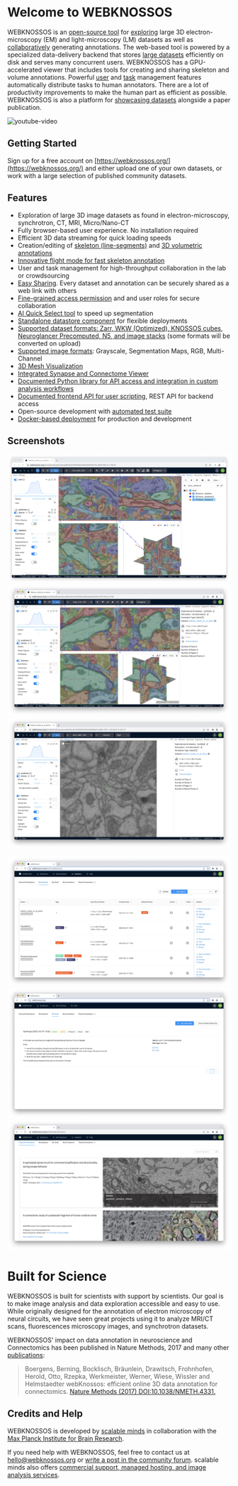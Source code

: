 # Welcome to WEBKNOSSOS

WEBKNOSSOS is an [open-source tool](https://github.com/scalableminds/webknossos) for [exploring](./tracing_ui.md) large 3D electron-microscopy (EM) and light-microscopy (LM) datasets as well as [collaboratively](./sharing.md) generating annotations.
The web-based tool is powered by a specialized data-delivery backend that stores [large datasets](./datasets.md) efficiently on disk and serves many concurrent users.
WEBKNOSSOS has a GPU-accelerated viewer that includes tools for creating and sharing skeleton and volume annotations.
Powerful [user](./users.md) and [task](./tasks.md) management features automatically distribute tasks to human annotators.
There are a lot of productivity improvements to make the human part as efficient as possible.
WEBKNOSSOS is also a platform for [showcasing datasets](https://webknossos.org) alongside a paper publication.

![youtube-video](https://www.youtube.com/embed/jsz0tc3tuKI)

## Getting Started

Sign up for a free account on [https://webknossos.org/](https://webknossos.org/) and either upload one of your own datasets, or work with a large selection of published community datasets.

## Features

- Exploration of large 3D image datasets as found in electron-microscopy, synchrotron, CT, MRI, Micro/Nano-CT
- Fully browser-based user experience. No installation required
- Efficient 3D data streaming for quick loading speeds
- Creation/editing of [skeleton (line-segments)](./skeleton_annotation.md) and [3D volumetric annotations](./volume_annotation.md)
- [Innovative flight mode for fast skeleton annotation](https://www.nature.com/articles/nmeth.4331)
- User and task management for high-throughput collaboration in the lab or crowdsourcing
- [Easy Sharing](./sharing.md). Every dataset and annotation can be securely shared as a web link with others
- [Fine-grained access permission](./users.md) and and user roles for secure collaboration
- [AI Quick Select tool](./volume_annotation.md#ai-quick-select) to speed up segmentation
- [Standalone datastore component](https://github.com/scalableminds/webknossos/tree/master/webknossos-datastore) for flexible deployments
- [Supported dataset formats: Zarr, WKW (Optimized), KNOSSOS cubes, Neuroglancer Precomputed, N5, and image stacks](./data_formats.md) (some formats will be converted on upload)
- [Supported image formats](./data_formats.md): Grayscale, Segmentation Maps, RGB, Multi-Channel
- [3D Mesh Visualization](./mesh_visualization.md)
- [Integrated Synapse and Connectome Viewer](./connectome_viewer.md)
- [Documented Python library for API access and integration in custom analysis workflows](https://docs.webknossos.org/webknossos-py/index.html)
- [Documented frontend API for user scripting](https://webknossos.org/assets/docs/frontend-api/index.html), REST API for backend access
- Open-source development with [automated test suite](https://circleci.com/gh/scalableminds/webknossos)
- [Docker-based deployment](https://hub.docker.com/r/scalableminds/webknossos/) for production and development

## Screenshots

![Skeleton Annotations](./images/tracing_ui_skeleton.jpeg)
![Volume Annotations](./images/tracing_ui_volume.jpeg)
![Flight Mode](./images/tracing_ui_flight.jpeg)

![Managing Datasets](./images/dashboard_datasets.jpeg)
![Working on Tasks](./images/dashboard_tasks.jpeg)
![Showcasing Datasets](./images/dashboard_featured_publications.jpeg)

# Built for Science

WEBKNOSSOS is built for scientists with support by scientists. Our goal is to make image analysis and data exploration accessible and easy to use.
While originally designed for the annotation of electron microscopy of neural circuits, we have seen great projects using it to analyze MRI/CT scans, fluorescences microscopy images, and synchrotron datasets.

WEBKNOSSOS' impact on data annotation in neuroscience and Connectomics has been published in Nature Methods, 2017 and many other [publications](./publications.md):

> Boergens, Berning, Bocklisch, Bräunlein, Drawitsch, Frohnhofen, Herold, Otto, Rzepka, Werkmeister, Werner, Wiese, Wissler and Helmstaedter
> webKnossos: efficient online 3D data annotation for connectomics.
> [Nature Methods (2017) DOI:10.1038/NMETH.4331.](https://www.nature.com/articles/nmeth.4331)

## Credits and Help

WEBKNOSSOS is developed by [scalable minds](https://scalableminds.com) in collaboration with the [Max Planck Institute for Brain Research](https://brain.mpg.de/connectomics).

If you need help with WEBKNOSSOS, feel free to contact us at [hello@webknossos.org](mailto:hello@webknossos.org) or [write a post in the community forum](https://forum.image.sc/tag/webknossos).
scalable minds also offers [commercial support, managed hosting, and image analysis services](https://webknossos.org/pricing).

